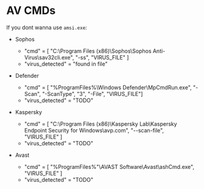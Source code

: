 # AV CMDs

If you dont wanna use `amsi.exe`:

 - Sophos
   - "cmd" = [ "C:\\Program Files (x86)\\Sophos\\Sophos Anti-Virus\\sav32cli.exe", "-ss", "VIRUS_FILE" ]
    - "virus_detected" = "found in file"

 - Defender
   - "cmd" = [ "%ProgramFiles%\\Windows Defender\\MpCmdRun.exe", "-Scan", "-ScanType", "3", "-File", "VIRUS_FILE"]
   - "virus_detected" = "TODO"

 - Kaspersky
   - "cmd" = [ "C:\\Program Files (x86)\\Kaspersky Lab\\Kaspersky Endpoint Security for Windows\\avp.com", "--scan-file", "VIRUS_FILE" ]
   - "virus_detected" = "TODO"

 - Avast
   - "cmd" = [ "%ProgramFiles%"\\AVAST Software\\Avast\\ashCmd.exe", "VIRUS_FILE" ]
   - "virus_detected" = "TODO"